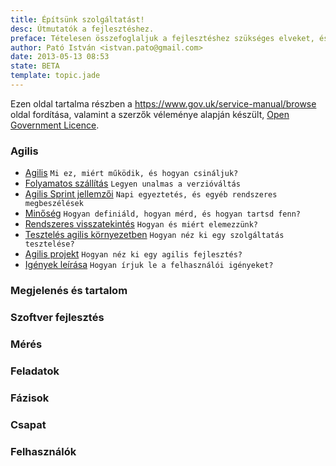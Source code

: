 ```yaml
---
title: Építsünk szolgáltatást!
desc: Útmutatók a fejlesztéshez.
preface: Tételesen összefoglaljuk a fejlesztéshez szükséges elveket, és feladatokat. Így mindenki képet alkothat a szükséges munkáról.
author: Pató István <istvan.pato@gmail.com>
date: 2013-05-13 08:53
state: BETA
template: topic.jade
---
```


Ezen oldal tartalma részben a https://www.gov.uk/service-manual/browse oldal fordítása, valamint a szerzők véleménye alapján készült, [Open Government Licence](http://www.nationalarchives.gov.uk/doc/open-government-licence/).

### Agilis

* [Agilis](/epitsunk-szolgaltatast/agilis/agilis.html) `Mi ez, miért működik, és hogyan csináljuk?`
* [Folyamatos szállítás](/epitsunk-szolgaltatast/agilis/folyamatos-szallitas.html) `Legyen unalmas a verzióváltás`
* [Agilis Sprint jellemzői](/epitsunk-szolgaltatast/agilis/agilis-sprint-jellemzoi.html) `Napi egyeztetés, és egyéb rendszeres megbeszélések`
* [Minőség](/epitsunk-szolgaltatast/agilis/minoseg.html) `Hogyan definiáld, hogyan mérd, és hogyan tartsd fenn?`
* [Rendszeres visszatekintés](/epitsunk-szolgaltatast/agilis/retrospectiv.html) `Hogyan és miért elemezzünk?`
* [Tesztelés agilis környezetben](/epitsunk-szolgaltatast/agilis/teszteles-agilis-kornyezetben.html) `Hogyan néz ki egy szolgáltatás tesztelése?`
* [Agilis projekt](/epitsunk-szolgaltatast/agilis/agilis-projekt.html) `Hogyan néz ki egy agilis fejlesztés?`
* [Igények leírása](/epitsunk-szolgaltatast/agilis/) `Hogyan írjuk le a felhasználói igényeket?`

### Megjelenés és tartalom

### Szoftver fejlesztés

### Mérés

### Feladatok

### Fázisok

### Csapat

### Felhasználók

